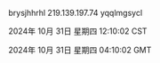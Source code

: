 brysjhhrhl 219.139.197.74 yqqlmgsycl

2024年 10月 31日 星期四 12:10:02 CST

2024年 10月 31日 星期四 04:10:02 GMT
